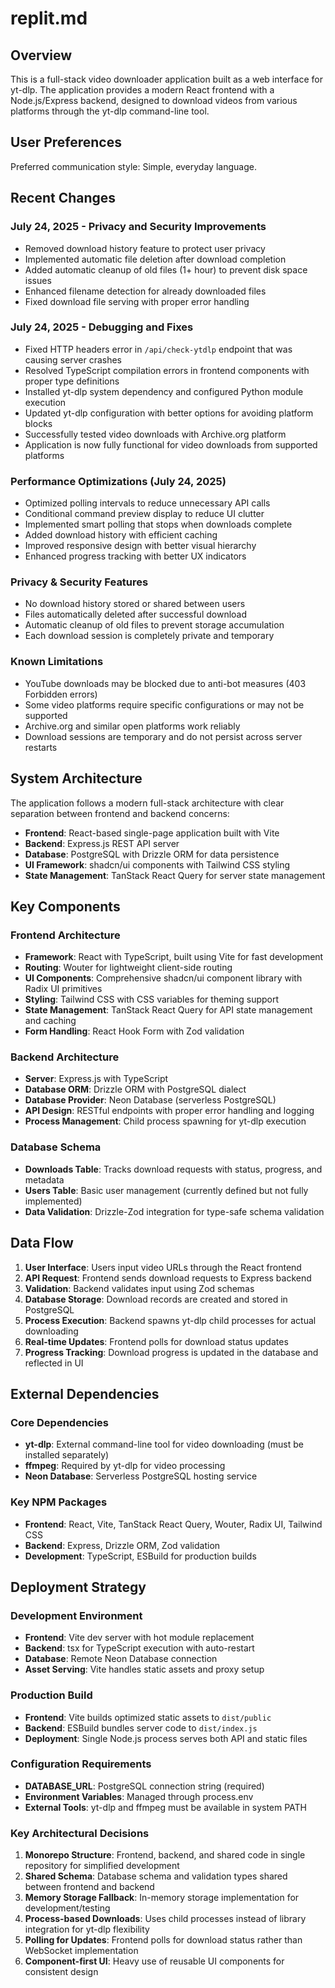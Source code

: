 # replit.md

## Overview

This is a full-stack video downloader application built as a web interface for yt-dlp. The application provides a modern React frontend with a Node.js/Express backend, designed to download videos from various platforms through the yt-dlp command-line tool.

## User Preferences

Preferred communication style: Simple, everyday language.

## Recent Changes

### July 24, 2025 - Privacy and Security Improvements
- Removed download history feature to protect user privacy
- Implemented automatic file deletion after download completion
- Added automatic cleanup of old files (1+ hour) to prevent disk space issues
- Enhanced filename detection for already downloaded files
- Fixed download file serving with proper error handling

### July 24, 2025 - Debugging and Fixes
- Fixed HTTP headers error in `/api/check-ytdlp` endpoint that was causing server crashes
- Resolved TypeScript compilation errors in frontend components with proper type definitions
- Installed yt-dlp system dependency and configured Python module execution
- Updated yt-dlp configuration with better options for avoiding platform blocks
- Successfully tested video downloads with Archive.org platform
- Application is now fully functional for video downloads from supported platforms

### Performance Optimizations (July 24, 2025)
- Optimized polling intervals to reduce unnecessary API calls
- Conditional command preview display to reduce UI clutter
- Implemented smart polling that stops when downloads complete
- Added download history with efficient caching
- Improved responsive design with better visual hierarchy
- Enhanced progress tracking with better UX indicators

### Privacy & Security Features
- No download history stored or shared between users
- Files automatically deleted after successful download
- Automatic cleanup of old files to prevent storage accumulation
- Each download session is completely private and temporary

### Known Limitations
- YouTube downloads may be blocked due to anti-bot measures (403 Forbidden errors)
- Some video platforms require specific configurations or may not be supported
- Archive.org and similar open platforms work reliably
- Download sessions are temporary and do not persist across server restarts

## System Architecture

The application follows a modern full-stack architecture with clear separation between frontend and backend concerns:

- **Frontend**: React-based single-page application built with Vite
- **Backend**: Express.js REST API server
- **Database**: PostgreSQL with Drizzle ORM for data persistence
- **UI Framework**: shadcn/ui components with Tailwind CSS styling
- **State Management**: TanStack React Query for server state management

## Key Components

### Frontend Architecture
- **Framework**: React with TypeScript, built using Vite for fast development
- **Routing**: Wouter for lightweight client-side routing
- **UI Components**: Comprehensive shadcn/ui component library with Radix UI primitives
- **Styling**: Tailwind CSS with CSS variables for theming support
- **State Management**: TanStack React Query for API state management and caching
- **Form Handling**: React Hook Form with Zod validation

### Backend Architecture
- **Server**: Express.js with TypeScript
- **Database ORM**: Drizzle ORM with PostgreSQL dialect
- **Database Provider**: Neon Database (serverless PostgreSQL)
- **API Design**: RESTful endpoints with proper error handling and logging
- **Process Management**: Child process spawning for yt-dlp execution

### Database Schema
- **Downloads Table**: Tracks download requests with status, progress, and metadata
- **Users Table**: Basic user management (currently defined but not fully implemented)
- **Data Validation**: Drizzle-Zod integration for type-safe schema validation

## Data Flow

1. **User Interface**: Users input video URLs through the React frontend
2. **API Request**: Frontend sends download requests to Express backend
3. **Validation**: Backend validates input using Zod schemas
4. **Database Storage**: Download records are created and stored in PostgreSQL
5. **Process Execution**: Backend spawns yt-dlp child processes for actual downloading
6. **Real-time Updates**: Frontend polls for download status updates
7. **Progress Tracking**: Download progress is updated in the database and reflected in UI

## External Dependencies

### Core Dependencies
- **yt-dlp**: External command-line tool for video downloading (must be installed separately)
- **ffmpeg**: Required by yt-dlp for video processing
- **Neon Database**: Serverless PostgreSQL hosting service

### Key NPM Packages
- **Frontend**: React, Vite, TanStack React Query, Wouter, Radix UI, Tailwind CSS
- **Backend**: Express, Drizzle ORM, Zod validation
- **Development**: TypeScript, ESBuild for production builds

## Deployment Strategy

### Development Environment
- **Frontend**: Vite dev server with hot module replacement
- **Backend**: tsx for TypeScript execution with auto-restart
- **Database**: Remote Neon Database connection
- **Asset Serving**: Vite handles static assets and proxy setup

### Production Build
- **Frontend**: Vite builds optimized static assets to `dist/public`
- **Backend**: ESBuild bundles server code to `dist/index.js`
- **Deployment**: Single Node.js process serves both API and static files

### Configuration Requirements
- **DATABASE_URL**: PostgreSQL connection string (required)
- **Environment Variables**: Managed through process.env
- **External Tools**: yt-dlp and ffmpeg must be available in system PATH

### Key Architectural Decisions

1. **Monorepo Structure**: Frontend, backend, and shared code in single repository for simplified development
2. **Shared Schema**: Database schema and validation types shared between frontend and backend
3. **Memory Storage Fallback**: In-memory storage implementation for development/testing
4. **Process-based Downloads**: Uses child processes instead of library integration for yt-dlp flexibility
5. **Polling for Updates**: Frontend polls for download status rather than WebSocket implementation
6. **Component-first UI**: Heavy use of reusable UI components for consistent design